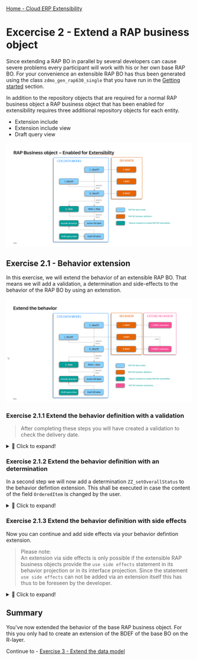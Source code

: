 [Home - Cloud ERP Extensibility](../../../../#exercises)

# Excercise 2 - Extend a RAP business object

Since extending a RAP BO in parallel by several developers can cause severe problems every participant will work with his or her own base RAP BO. For your convenience an extensible RAP BO has thus been generated using the class `zdmo_gen_rap630_single` that you have run in the [Getting started](../ex0/README.md) section.

In addition to the repository objects that are required for a normal RAP business object a RAP business object that has been enabled for extensibility requires three additional repository objects for each entity.   

- Extension include  
- Extension include view   
- Draft query view
    
![A RAP BO enabled for extensibility](images/Extensibility_RAP_Business_Object_Enabled_For_Extensibility.png)   


## Exercise 2.1 - Behavior extension

In this exercise, we will extend the behavior of an extensible RAP BO. That means we will add a validation, a determination and side-effects to the behavior of the RAP BO by using an extenstion.    

![BDEF Extension](images/Extensibility_Extend_the_behavior.png)    

### Exercise 2.1.1 Extend the behavior definition with a validation

>  After completing these steps you will have created a validation to check the delivery date.  

 <details>
  <summary>🔵 Click to expand!</summary>

1. Right-click on the behavior definition `ZRAP630R_ShopTP_###` and select **New Behavior Extension** from the context menue. 

   ![BDEF Extension](images/ex2_01_010_RAP630.png)   

2. In the Create Behavior Extension dialogue enter the following values

    > **⚠⚠⚠ Caution**     
    > Be sure to change the name of the package from `ZRAP630_###` to `ZRAP630_###_EXT`.
    > By default the dialogue will propose the package name of the base RAP BO.  
    > In case of a package delivered by SAP this won't be a problem, but here we want to build the extension in a different package
    > in the customer namespace `Z`.
    
    **Package**: ⚠`ZRAP630_###_EXT`⚠   
    **Name**: `ZRAP630R_EXT_SHOPTP_###`  
    **Description**: `Extension for ZRAP630R_ShopTP_###`    
    **Behavior Definition**: `ZRAP630R_SHOPTP_###`  
    **BO Interface**: `ZRAP630I_SHOPTP_###`  

    ![BDEF Extension](images/ex2_01_020_RAP630.png)   

3. Select a transport request and press **Finish**   <  

4. Add a validation `zz_validateDeliverydate` to your behavior defintion that reacts on `create;` and the field `DeliveryDate;`  
   This validation must also be added to the `draft determine action Prepare` and activate your changes.
 
   <pre lang="ABAP">
   extension using interface zrap630i_shoptp_###
   implementation in class zbp_rap630r_ext_shoptp_### unique;

   extend behavior for Shop
   {     
     validation zz_validateDeliverydate on save { create;   field DeliveryDate; }

     extend draft determine action  Prepare
     {
       validation zz_validateDeliveryDate;
     }
   }  
   </pre> 

   
5. Click on the proposed name of the behavior implementation class **(1)** of your behavior extension and press **Ctrl+1** to start the content assist and click on the proposed action **(2)** and press Next **(3)**.  
   
   ![BDEF Extension](images/ex2_01_050_RAP630.png) 
   
6. Select a transport request and press **Finish**.    
   
7. This will open the editor for your behavior implementation class. Here you have to have to navigate to the **Local Types** tab since the implementation of behaviors takes place in local classes.    

   ![BDEF Extension](images/ex2_01_060_RAP630.png)    

8. Add the following code to the local class `lhc_shop` which implements the validation. 

   <pre lang="ABAP">   
   CLASS lhc_shop DEFINITION INHERITING FROM cl_abap_behavior_handler.   
   
     PUBLIC SECTION.  
       CONSTANTS state_area_check_delivery_date       TYPE string VALUE 'CHECK_DELIVERYDATE'       ##NO_TEXT.   
     PRIVATE SECTION.  
       METHODS zz_validateDeliverydate               FOR VALIDATE ON SAVE  
         IMPORTING keys FOR Shop~zz_validateDeliverydate.  
   
   ENDCLASS.  
   
   CLASS lhc_shop IMPLEMENTATION.  
   
     METHOD zz_validateDeliverydate.  
       READ ENTITIES OF ZRAP630i_ShopTP_### IN LOCAL MODE  
               ENTITY Shop  
               FIELDS ( DeliveryDate OverallStatus )  
               WITH CORRESPONDING #( keys )  
               RESULT DATA(onlineorders).  
   
       LOOP AT onlineorders INTO DATA(onlineorder).  
         APPEND VALUE #( %tky           = onlineorder-%tky  
                         %state_area    = state_area_check_delivery_date )  
                TO reported-shop.  
         DATA(deliverydate)             =  onlineorder-DeliveryDate - cl_abap_context_info=>get_system_date(  ).  
         IF onlineorder-deliverydate IS INITIAL  .  
           APPEND VALUE #( %tky           = onlineorder-%tky ) TO failed-shop.  
           APPEND VALUE #( %tky           = onlineorder-%tky  
                           %state_area    = state_area_check_delivery_date  
                           %msg           = new_message_with_text(  
                                               severity = if_abap_behv_message=>severity-error  
                                               text     = 'delivery period cannot be initial'  
                          ) )  
                   TO reported-shop.  
         ENDIF.  
       ENDLOOP.  
     ENDMETHOD.  
   ENDCLASS.  
   </pre>  

9. Open the service binding `ZRAP630UI_SHOP_O4_###` of your RAP base BO.

10. Double-click on the entity **Shop** . This will start the ADT preview of the Shop RAP BO.  

    ![BDEF Extension](images/ex2_01_070_RAP630.png) 

10. Press the **Create** button on the list page.
11. The **New : Shop** object page opens where you have to enter the data for a new order.      
12. Select a product for the field **OrderedItem** but do **NOT** select a **Delivery Date**
13. Press **Create**.   
14. This shall raise the follwoing error message:   

    ![BDEF Extension](images/ex2_01_090_RAP630.png)   

</details>

### Exercise 2.1.2 Extend the behavior definition with an determination

In a second step we will now add a determination `ZZ_setOverallStatus` to the behavior defintion extension. This shall be executed in case the content of the field `OrderedItem` is changed by the user.   

 <details>
  <summary>🔵 Click to expand!</summary>
 
1. Add the following statement to your behavior defintion extension `ZRAP630R_EXT_SHOPTP_###`.     

   <pre lang="ABAP">
     determination ZZ_setOverallStatus on modify {  field OrderedItem; }
   </pre>
  
   so that the code of your BDEF should now read as follows:   
   <pre lang="ABAP">   
   extension using interface zrap630i_shoptp_###
     implementation in class zbp_rap630r_ext_shoptp_### unique;
 
   extend behavior for Shop
   {
     validation zz_validateDeliverydate on save { create; field DeliveryDate; }
 
     extend draft determine action Prepare
      {
        validation zz_validateDeliveryDate;
       }
     determination ZZ_setOverallStatus on modify { field OrderedItem; }
    }
   </pre>

2. Press **Ctrl+1** to start the content assist and double-click on the proposal to add the appropriate code in the behavior implementation class `zbp_rap630r_ext_shoptp_###`. 

3. Add the following code into the implementation of the method `ZZ_setOverallStatus`. Do not forget to replace all occurences of `###` with your group number.   
   
   > The code first performs a read request using EML using the key fields of our RAP BO that are provided by the framework an reads the data of all affected 
   > orders. In the following loop statement it is checked whether the price exceeds a certain threshould (1000 EUR) and depending on the price the order is 
   > either autmatically approved or is awaiting an approval.   
   > The price for a product is read from an CDS view and the instance of the RAP BO is modified accordingly.    
 
   <pre lang="ABAP">
   METHOD ZZ_setOverallStatus.

    DATA update_bo      TYPE TABLE FOR UPDATE     ZRAP630i_ShopTP_###\\Shop.
    DATA update_bo_line TYPE STRUCTURE FOR UPDATE ZRAP630i_ShopTP_###\\Shop .

    READ ENTITIES OF ZRAP630I_ShopTP_### IN LOCAL MODE
      ENTITY Shop
        ALL FIELDS " ( OrderItemPrice OrderID )
        WITH CORRESPONDING #( keys )
      RESULT DATA(OnlineOrders)
      FAILED DATA(onlineorders_failed)
      REPORTED DATA(onlineorders_reported).

    DATA(product_value_help) = NEW zrap630_cl_vh_product_###(  ).
    data(products) = product_value_help->get_products(  ).

    LOOP AT onlineorders INTO DATA(onlineorder).

      update_bo_line-%tky = onlineorder-%tky.

      SELECT SINGLE * FROM @products as hugo
         WHERE Product = @onlineorder-OrderedItem  INTO @data(product).

      update_bo_line-OrderItemPrice = product-Price.
      update_bo_line-CurrencyCode = product-Currency.

      IF product-Price > 1000.
        update_bo_line-OverallStatus = 'Awaiting approval'.
      ELSE.
        update_bo_line-OverallStatus = 'Automatically approved'.
      ENDIF.
    
      APPEND update_bo_line TO update_bo.
    ENDLOOP.


    MODIFY ENTITIES OF zrap630i_shoptp_### IN LOCAL MODE
      ENTITY Shop
        UPDATE FIELDS (
        OverallStatus
        CurrencyCode
        OrderItemPrice
        )
        WITH update_bo
       REPORTED DATA(update_reported).

    reported = CORRESPONDING #( DEEP update_reported ).

    ENDMETHOD.
   
   </pre>

3. > When you get the error message:   
   > The entity "SHOP" does not have a determination "ZZ_SETOVERALLSTATUS".	 
   > This might be, because you have not activated yor BDEF yet.   

4. Create a new entity and select an item or change the item an existing entity,  
   **but don't save your changes** so that only the draft is affected.   

   > You will notice that the draft data for the item name is updated, but the price is NOT updated in the draft.
   > Also the approval status does not change in the draft if the product price becomes larger than 1000 Euro.  
   > The data will only be updated in the UI once you save your data.  
   > This we will change in the following step of our excerise by using side effects.

</details>



### Exercise 2.1.3 Extend the behavior definition with side effects

Now you can continue and add side effects via your behavior defintion extension.

> Please note:  
> An extension via side effects is only possible if the extensible RAP business objects provide the `use side effects` statement in its behavior projection or in its interface projection. 
> Since the statement `use side effects` can not be added via an extension itself this has thus to be foreseen by the developer.  

<details>
  <summary>🔵 Click to expand!</summary>

1. Open the behavior extension `ZRAP630R_Ext_ShopTP_###` by pressing **Ctrl+Shift+A**.
2. Add the following code snippet  
   
   <pre lang="ABAP">side effects { field OrderedItem affects field OrderItemPrice , field CurrencyCode ; }</pre>  

   to your behavior extension right after the determination. 
 
   Your BDEF extension code should now read as follows:  

   <pre lang="ABAP">
     extension using interface zrap630i_shoptp_###
       implementation in class zbp_rap630r_ext_shoptp_### unique;
 
       extend behavior for Shop
    {
      validation zz_validateDeliverydate on save { create; field DeliveryDate; }
      extend draft determine action Prepare
      {
        validation zz_validateDeliveryDate;
       }
     determination ZZ_setOverallStatus on modify { field OrderedItem; }
     side effects { field OrderedItem affects field OrderItemPrice , field CurrencyCode , field OverallStatus ; }
     }
    </pre>

3. Create a new order, specify a delivery data or open an existing order and switch to the edit mode and then select a (new) product. 
   
   You will notice that the data for the product that you have selected in the SAP Fiori UI is being updated automatically.  
   Also the approval status changes if the price changes from below 1000 Euro to a value that is larger than 1000 Euro and vice versa.    
   
   ![BDEF Extension](images/ex2_02_030_RAP630.png)
 
 
</pre> 
 </details>


## Summary

You've now extended the behavior of the base RAP business object. For this you only had to create an extension of the BDEF of the base BO on the R-layer.

Continue to - [Exercise 3 - Extend the data model ](../ex3/README.md)


